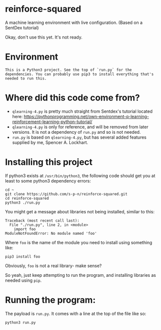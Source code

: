 # reinforce-squared
A machine learning environment with live configuration. (Based on a SentDex tutorial)

Okay, don't use this yet. It's not ready.

# Environment
	This is a Python3 project. See the top of `run.py` for the dependencies. You can probably use pip3 to install everything that's needed to run this.

# Where did this code come from?
* `qlearning-4.py` is pretty much straight from Sentdex's tutorial located here: https://pythonprogramming.net/own-environment-q-learning-reinforcement-learning-python-tutorial/
* `qlearning-4.py` is only for reference, and will be removed from later versions. It is not a dependency of `run.py` and so is not needed.
* `run.py` is based on `qlearning-4.py`, but has several added features supplied by me, Spencer A. Lockhart. 

# Installing this project
If python3 exists at `/usr/bin/python3`, the following code should get you at least to some python3 dependency errors:
```
cd ~
git clone https://github.com/s-p-n/reinforce-squared.git
cd reinforce-squared
python3 ./run.py
```
You might get a message about libraries not being installed, similar to this:
```
Traceback (most recent call last):
  File "./run.py", line 2, in <module>
    import foo
ModuleNotFoundError: No module named 'foo'
```
Where `foo` is the name of the module you need to install using something like:
```
pip3 install foo
``` 

Obviously, `foo` is not a real library- make sense?

So yeah, just keep attempting to run the program, and installing libraries as needed using `pip`.

# Running the program:
The payload is `run.py`. It comes with a line at the top of the file like so:

```
python3 run.py
```
